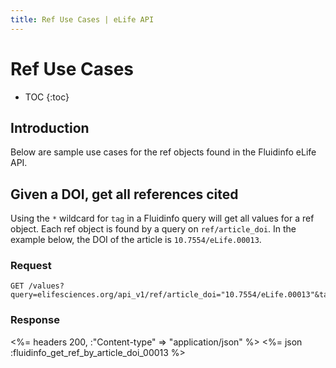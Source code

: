 ```yaml
---
title: Ref Use Cases | eLife API
---
```


# Ref Use Cases

* TOC
{:toc}

## Introduction

Below are sample use cases for the ref objects found in the Fluidinfo eLife API.

## Given a DOI, get all references cited

Using the `*` wildcard for `tag` in a Fluidinfo query will get all values for a ref object. Each ref object is found by a query on `ref/article_doi`. In the example below, the DOI of the article is `10.7554/eLife.00013`.

### Request

    GET /values?query=elifesciences.org/api_v1/ref/article_doi="10.7554/eLife.00013"&tag=*

### Response

<%= headers 200,  :"Content-type" => "application/json" %>
<%= json :fluidinfo_get_ref_by_article_doi_00013 %>



